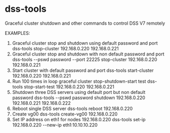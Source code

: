 # dss-tools
Graceful cluster shutdown and other commands to control DSS V7 remotely

EXAMPLES:
 1. Graceful cluster stop and shutdown using default password and port
      dss-tools stop-cluster 192.168.0.220 192.168.0.221
 2. Graceful cluster stop and shutdown with non default password and port
      dss-tools --pswd password --port 22225 stop-cluster 192.168.0.220 192.168.0.221
 3. Start cluster with default password and port
      dss-tools start-cluster 192.168.0.220 192.168.0.221
 4. Run 100 times in loop graceful cluster stop-shutdown-start test
      dss-tools stop-start-test 192.168.0.220 192.168.0.221
 5. Shutdown three DSS servers using default port but non default password
      dss-tools --pswd password shutdown 192.168.0.220 192.168.0.221 192.168.0.222
 6. Reboot single DSS server
      dss-tools reboot 192.168.0.220
 7. Create vg00
      dss-tools create-vg00 192.168.0.220
 8. Set IP address on eth1 for nodes 192.168.0.220
      dss-tools set-ip 192.168.0.220 --new-ip eth1:10.10.10.220
